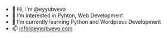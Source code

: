 - 👋 Hi, I’m @eyyubvevo
- 👀 I’m interested in Pyhton, Web Development
- 🌱 I’m currently learning Python and Wordpress Development
- 📫 info@eyyubvevo.com

<!---
eyyubvevo/eyyubvevo is a ✨ special ✨ repository because its `README.md` (this file) appears on your GitHub profile.
You can click the Preview link to take a look at your changes.
--->
